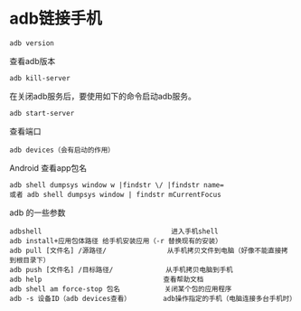 # adb链接手机

```
adb version
```

查看adb版本

```
adb kill-server
```

 在关闭adb服务后，要使用如下的命令启动adb服务。

```
adb start-server
```

查看端口

```
adb devices（会有启动的作用）
```

Android 查看app包名

```
adb shell dumpsys window w |findstr \/ |findstr name= 
或者 adb shell dumpsys window | findstr mCurrentFocus
```

adb 的一些参数

```
adbshell 								进入手机shell
adb install+应用包体路径 给手机安装应用（-r 替换现有的安装）
adb pull [文件名] /源路径/			   从手机拷贝文件到电脑（好像不能直接拷到根目录下）
adb push [文件名] /目标路径/ 			  从手机拷贝电脑到手机
adb help							  查看帮助文档
adb shell am force-stop 包名			 关闭某个包的应用程序		
adb -s 设备ID（adb devices查看）		  adb操作指定的手机（电脑连接多台手机时）
```

